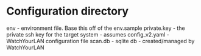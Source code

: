 # Configuration directory

env            - environment file. Base this off of the env.sample
private.key    - the private ssh key for the target system - assumes 
config_v2.yaml - WatchYourLAN configuration file
scan.db        - sqlite db - created/managed by WatchYourLAN
